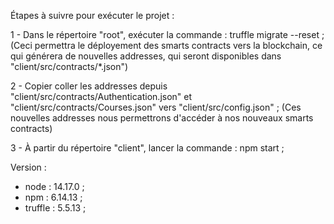 Étapes à suivre pour exécuter le projet :

1 - Dans le répertoire "root", exécuter la commande : truffle migrate --reset ;
(Ceci permettra le déployement des smarts contracts vers la blockchain, ce qui générera de nouvelles addresses, qui seront disponibles dans "client/src/contracts/*.json")

2 - Copier coller les addresses depuis "client/src/contracts/Authentication.json" et "client/src/contracts/Courses.json" vers "client/src/config.json" ;
(Ces nouvelles addresses nous permettrons d'accéder à nos nouveaux smarts contracts)

3 - À partir du répertoire "client", lancer la commande : npm start ;

Version : 
- node : 14.17.0 ;
- npm : 6.14.13 ;
- truffle : 5.5.13 ;